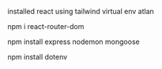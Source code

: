
installed react using tailwind
virtual env atlan


npm i react-router-dom

npm install express nodemon mongoose


npm install dotenv 

